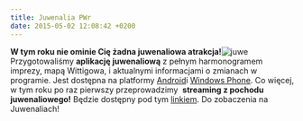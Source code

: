 ```yaml
---
title: Juwenalia PWr
date: 2015-05-02 12:08:42 +0200
---
```

 **W tym roku nie ominie Cię żadna juwenaliowa atrakcja!**![juwe](http://asi.wroclaw.pl/wp-content/uploads/2015/05/juwe-150x131.png)Przygotowaliśmy **aplikację juwenaliową** z pełnym harmonogramem imprezy, mapą Wittigowa, i aktualnymi informacjami o zmianach w programie. Jest dostępna na&nbsp;platformy [Android](https://play.google.com/store/apps/details?id=pl.asi.juwenaliapwr2015)i [Windows Phone](http://www.windowsphone.com/pl-pl/store/app/juwenalia-pwr-2015/d6ec4ee5-9360-4140-bdeb-3893c93e045a). Co więcej, w tym roku po raz pierwszy przeprowadzimy&nbsp; **streaming z pochodu juwenaliowego!** Będzie dostępny pod tym&nbsp;[linkiem](https://www.youtube.com/watch?v=_bKNZ1Z30jY). Do zobaczenia na Juwenaliach!
